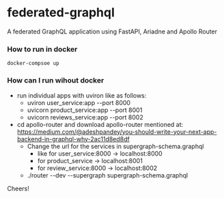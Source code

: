 # federated-graphql
A federated GraphQL application using FastAPI, Ariadne and Apollo Router

### How to run in docker

    docker-compsoe up

### How can I run wihout docker

* run individual apps with uviron like as follows:
  * uviron user_service:app --port 8000
  * uvicorn product_service:app --port 8001
  * uvicorn reviews_service:app --port 8002
* cd apollo-router and download apollo-router mentioned at: https://medium.com/@adeshpandey/you-should-write-your-next-app-backend-in-graphql-why-2ac11d8ed8df
  * Change the url for the services in supergraph-schema.graphql
    * like for user_service:8000 -> localhost:8000
    * for product_service -> localhost:8001
    * for review_service:8000 -> localhost:8002
  * ./router --dev --supergraph supergraph-schema.graphql

Cheers!
